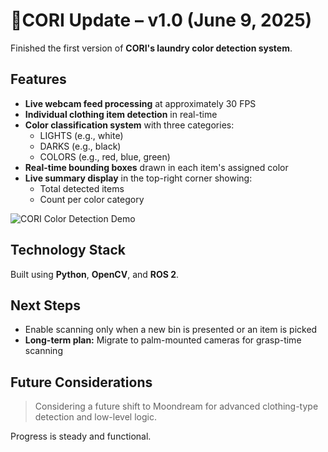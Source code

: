 # 📢CORI Update – v1.0 (June 9, 2025)

Finished the first version of **CORI's laundry color detection system**.

## Features

- **Live webcam feed processing** at approximately 30 FPS
- **Individual clothing item detection** in real-time
- **Color classification system** with three categories:
  - LIGHTS (e.g., white)
  - DARKS (e.g., black)
  - COLORS (e.g., red, blue, green)
- **Real-time bounding boxes** drawn in each item's assigned color
- **Live summary display** in the top-right corner showing:
  - Total detected items
  - Count per color category

![CORI Color Detection Demo](https://github.com/J-Uptegraph/CORI/blob/main/assets/gifs/openCV_Color_Sort_Test.gif)

## Technology Stack

Built using **Python**, **OpenCV**, and **ROS 2**.

## Next Steps

- Enable scanning only when a new bin is presented or an item is picked
- **Long-term plan:** Migrate to palm-mounted cameras for grasp-time scanning

## Future Considerations

> Considering a future shift to Moondream for advanced clothing-type detection and low-level logic.

Progress is steady and functional.

